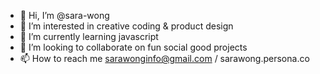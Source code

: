 - 👋 Hi, I’m @sara-wong
- 👀 I’m interested in creative coding & product design
- 🌱 I’m currently learning javascript
- 💞️ I’m looking to collaborate on fun social good projects
- 📫 How to reach me sarawonginfo@gmail.com / sarawong.persona.co

<!---
sara-wong/sara-wong is a ✨ special ✨ repository because its `README.md` (this file) appears on your GitHub profile.
You can click the Preview link to take a look at your changes.
--->
